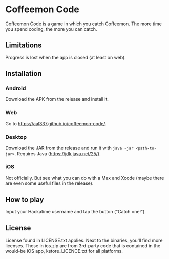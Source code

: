 # Coffeemon Code

Coffeemon Code is a game in which you catch Coffeemon. The more time you spend coding, the more you can catch.

## Limitations
Progress is lost when the app is closed (at least on web).

## Installation

### Android
Download the APK from the release and install it.

### Web
Go to https://aal337.github.io/coffeemon-code/.

### Desktop
Download the JAR from the release and run it with `java -jar <path-to-jar>`.
Requires Java (https://jdk.java.net/25/).

### iOS
Not officially. But see what you can do with a Max and Xcode (maybe there are even some useful files in the release).

## How to play
Input your Hackatime username and tap the button ("Catch one!").

## License
License found in LICENSE.txt applies. Next to the binaries, you'll find more licenses. Those in ios.zip are from 3rd-party code that is contained in the would-be iOS app, kstore_LICENCE.txt for all platforms.